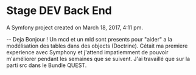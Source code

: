 Stage DEV Back End
==================

A Symfony project created on March 18, 2017, 4:11 pm.


--  Deja Bonjour ! Un mcd et un mld sont presents pour "aider" a la modélisation des tables dans des objects (Doctrine).
  Cétait ma premiere experience avec Symphony et j'attend impatiemment de pouvoir m'améliorer pendant les semaines que se suivent.
  J'ai travaillé que sur la parti src dans le Bundle QUEST.
